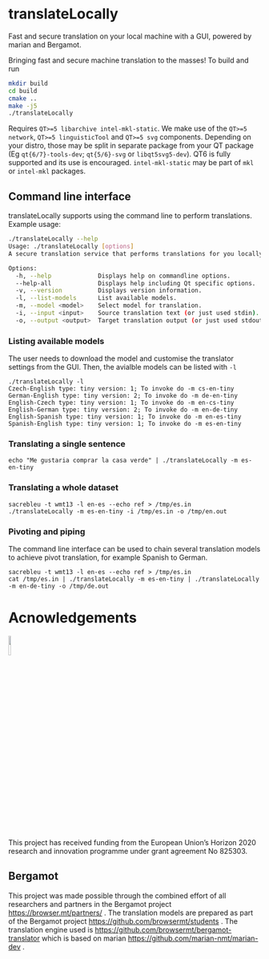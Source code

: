 # translateLocally
Fast and secure translation on your local machine with a GUI, powered by marian and Bergamot.

Bringing fast and secure machine translation to the masses! To build and run
```bash
mkdir build
cd build
cmake ..
make -j5
./translateLocally
```

Requires `QT>=5 libarchive intel-mkl-static`. We make use of the `QT>=5 network`, `QT>=5 linguisticTool` and `QT>=5 svg` components. Depending on your distro, those may be split in separate package from your QT package (Eg `qt{6/7}-tools-dev`; `qt{5/6}-svg` or `libqt5svg5-dev`). QT6 is fully supported and its use is encouraged. `intel-mkl-static` may be part of `mkl` or `intel-mkl` packages.

## Command line interface
translateLocally supports using the command line to perform translations. Example usage:
```bash
./translateLocally --help
Usage: ./translateLocally [options]
A secure translation service that performs translations for you locally, on your own machine.

Options:
  -h, --help             Displays help on commandline options.
  --help-all             Displays help including Qt specific options.
  -v, --version          Displays version information.
  -l, --list-models      List available models.
  -m, --model <model>    Select model for translation.
  -i, --input <input>    Source translation text (or just used stdin).
  -o, --output <output>  Target translation output (or just used stdout).
```

### Listing available models
The user needs to download the model and customise the translator settings from the GUI. Then, the avialble models can be listed with `-l`
```
./translateLocally -l
Czech-English type: tiny version: 1; To invoke do -m cs-en-tiny
German-English type: tiny version: 2; To invoke do -m de-en-tiny
English-Czech type: tiny version: 1; To invoke do -m en-cs-tiny
English-German type: tiny version: 2; To invoke do -m en-de-tiny
English-Spanish type: tiny version: 1; To invoke do -m en-es-tiny
Spanish-English type: tiny version: 1; To invoke do -m es-en-tiny
```

### Translating a single sentence
```
echo "Me gustaria comprar la casa verde" | ./translateLocally -m es-en-tiny
```

### Translating a whole dataset
```
sacrebleu -t wmt13 -l en-es --echo ref > /tmp/es.in
./translateLocally -m es-en-tiny -i /tmp/es.in -o /tmp/en.out
```

### Pivoting and piping
The command line interface can be used to chain several translation models to achieve pivot translation, for example Spanish to German.
```
sacrebleu -t wmt13 -l en-es --echo ref > /tmp/es.in
cat /tmp/es.in | ./translateLocally -m es-en-tiny | ./translateLocally -m en-de-tiny -o /tmp/de.out
```


# Acnowledgements
<img src="https://raw.githubusercontent.com/XapaJIaMnu/translateLocally/master/eu-logo.png" data-canonical-src="https://raw.githubusercontent.com/XapaJIaMnu/translateLocally/master/eu-logo.png" width=10% />

This project has received funding from the European Union’s Horizon 2020 research and innovation programme under grant agreement No 825303.

## Bergamot
This project was made possible through the combined effort of all researchers and partners in the Bergamot project https://browser.mt/partners/ . The translation models are prepared as part of the Bergamot project https://github.com/browsermt/students . The translation engine used is https://github.com/browsermt/bergamot-translator which is based on marian https://github.com/marian-nmt/marian-dev .
